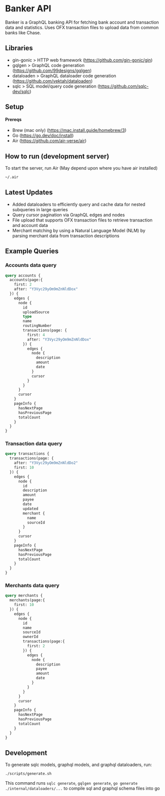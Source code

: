 # Banker API
Banker is a GraphQL banking API for fetching bank account and transaction data and statistics. Uses OFX transaction files to upload data from common banks like Chase.

## Libraries
- gin-gonic > HTTP web framework (https://github.com/gin-gonic/gin)
- gqlgen > GraphQL code generation (https://github.com/99designs/gqlgen)
- dataloaden > GraphQL dataloader code generation (https://github.com/vektah/dataloaden)
- sqlc > SQL model/query code generation (https://github.com/sqlc-dev/sqlc)


## Setup
#### Prereqs
- Brew (mac only) (https://mac.install.guide/homebrew/3)
- Go (https://go.dev/doc/install)
- Air (https://github.com/air-verse/air)

## How to run (development server)
To start the server, run Air (May depend upon where you have air installed)
```sh
~/.air
```

## Latest Updates
- Added dataloaders to efficiently query and cache data for nested subqueries in large queries
- Query cursor pagination via GraphQL edges and nodes
- File upload that supports OFX transaction files to retrieve transaction and account data
- Merchant matching by using a Natural Language Model (NLM) by parsing merchant data from transaction descriptions

## Example Queries
### Accounts data query
```graphql
query accounts {
  accounts(page:{
    first: 2
    after: "Y3Vyc29yOm9mZnNldDox"
  }) {
    edges {
      node {
        id
        uploadSource
        type
        name
        routingNumber
        transactions(page: {
          first: 4
          after: "Y3Vyc29yOm9mZnNldDox"
        }) {
          edges {
            node {
              description
              amount
              date
            }
            cursor
          }
        }
      }
      cursor
    }
    pageInfo {
      hasNextPage
      hasPreviousPage
      totalCount
    }
  }
}
```

### Transaction data query
```graphql
query transactions {
  transactions(page: {
    after: "Y3Vyc29yOm9mZnNldDo2"
    first: 10
  }) {
    edges {
      node {
        id
        description
        amount
        payee
        date
        updated
        merchant {
          name
          sourceId
        }
      }
      cursor
    }
    pageInfo {
      hasNextPage
      hasPreviousPage
      totalCount
    }
  }
}
```

### Merchants data query
```graphql
query merchants {
  merchants(page:{
    first: 10
  }) {
    edges {
      node {
        id
        name
        sourceId
        ownerId
        transactions(page:{
          first: 2
        }) {
          edges {
            node {
              description
              payee
              amount
              date
            }
          }
        }
      }
      cursor
    }
    pageInfo {
      hasNextPage
      hasPreviousPage
      totalCount
    }
  }
}
```

## Development
To generate sqlc models, graphql models, and graphql dataloaders, run:
```sh
./scripts/generate.sh
```
This command runs ```sqlc generate```, ```gqlgen generate```, ```go generate ./internal/dataloaders/...``` to compile sql and graphql schema files into go

